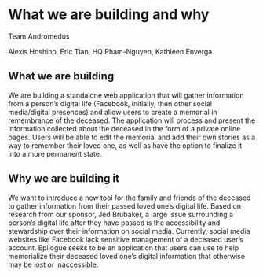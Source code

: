 # What we are building and why  

Team Andromedus  

Alexis Hoshino, Eric Tian, HQ Pham-Nguyen, Kathleen Enverga  

## What we are building  

We are building a standalone web application that will gather information from a person’s digital life (Facebook, initially, then other social media/digital presences) and allow users to create a memorial in remembrance of the deceased. The application will process and present the information collected about the deceased in the form of a private online pages. Users will be able to edit the memorial and add their own stories as a way to remember their loved one, as well as have the option to finalize it into a more permanent state.

## Why we are building it

We want to introduce a new tool for the family and friends of the deceased to gather information from their passed loved one’s digital life. Based on research from our sponsor, Jed Brubaker, a large issue surrounding a person’s digital life after they have passed is the accessibility and stewardship over their information on social media. Currently, social media websites like Facebook lack sensitive management of a deceased user’s account. Epilogue seeks to be an application that users can use to help memorialize their deceased loved one’s digital information that otherwise may be lost or inaccessible.

